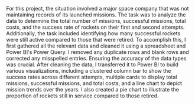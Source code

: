 For this project, the situation involved a major space company that was not maintaining records of its launched missions. The task was to analyze the data to determine the total number of missions, successful missions, total costs, and the success rate of rockets on their first and second attempts. Additionally, the task included identifying how many successful rockets were still active compared to those that were retired. To accomplish this, I first gathered all the relevant data and cleaned it using a spreadsheet and Power BI's Power Query. I removed any duplicate rows and blank rows and corrected any misspelled entries. Ensuring the accuracy of the data types was crucial. After cleaning the data, I transferred it to Power BI to build various visualizations, including a clustered column bar to show the success rates across different attempts, multiple cards to display total missions, successful missions, and total costs, and a line chart to depict mission trends over the years. I also created a pie chart to illustrate the proportion of rockets still in service compared to those retired.
